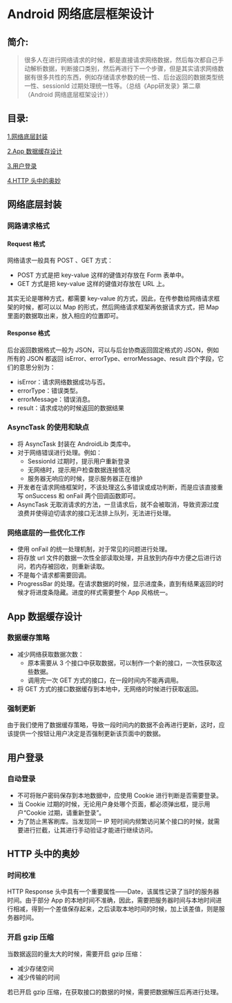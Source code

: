 # Android 网络底层框架设计

## 简介:
> 很多人在进行网络请求的时候，都是直接请求网络数据，然后每次都自己手动解析数据，判断接口类别，然后再进行下一个步骤，但是其实请求网络数据有很多共性的东西，例如存储请求参数的统一性、后台返回的数据类型统一性、sessionId 过期处理统一性等。（总结《App研发录》第二章（Android 网络底层框架设计））

## 目录:
[1.网络底层封装](#1)

[2.App 数据缓存设计](#2)

[3.用户登录](#3)

[4.HTTP 头中的奥妙](#4)

## <span id = "1">网络底层封装</span>
### 网路请求格式
#### Request 格式
网络请求一般具有 POST 、GET 方式：

- POST 方式是把 key-value 这样的键值对存放在 Form 表单中。
- GET 方式是把 key-value 这样的键值对存放在 URL 上。
	
其实无论是哪种方式，都需要 key-value 的方式，因此，在传参数给网络请求框架的时候，都可以以 Map 的形式，然后网络请求框架再依据请求方式，把 Map 里面的数据取出来，放入相应的位置即可。
#### Response 格式

后台返回数据格式一般为 JSON，可以与后台协商返回固定格式的 JSON，例如所有的 JSON 都返回 isError、errorType、errorMessage、result 四个字段，它们的意思分别为：

- isError：请求网络数据成功与否。
- errorType：错误类型。
- errorMessage：错误消息。
- result：请求成功的时候返回的数据结果

### AsyncTask 的使用和缺点
- 将 AsyncTask 封装在 AndroidLib 类库中。
- 对于网络错误进行处理。例如：
	- SessionId 过期时，提示用户重新登录
	- 无网络时，提示用户检查数据连接情况
	- 服务器无响应的时候，提示服务器正在维护
- 开发者在请求网络框架时，不该处理这么多错误或成功判断，而是应该直接重写 onSuccess 和 onFail 两个回调函数即可。
- AsyncTask 无取消请求的方法，一旦请求后，就不会被取消，导致资源过度浪费并使得迫切请求的接口无法排上队列，无法进行处理。	 

### 网络底层的一些优化工作
- 使用 onFail 的统一处理机制，对于常见的问题进行处理。
- 将存放 url 文件的数据一次性全部读取处理，并且放到内存中方便之后进行访问，若内存被回收，则重新读取。
- 不是每个请求都需要回调。
- ProgressBar 的处理。在请求数据的时候，显示进度条，直到有结果返回的时候才将进度条隐藏。进度的样式需要整个 App 风格统一。

## <span id = "2">App 数据缓存设计</span>
### 数据缓存策略
- 减少网络获取数据次数：
	- 原本需要从 3 个接口中获取数据，可以制作一个新的接口，一次性获取这些数据。
	- 调用完一次 GET 方式的接口，在一段时间内不能再调用。
- 将 GET 方式的接口数据缓存到本地中，无网络的时候进行获取返回。

### 强制更新
由于我们使用了数据缓存策略，导致一段时间内的数据不会再进行更新，这时，应该提供一个按钮让用户决定是否强制更新该页面中的数据。

## <span id = "3">用户登录</span>
### 自动登录
- 不可将账户密码保存到本地数据中，应使用 Cookie 进行判断是否需要登录。
- 当 Cookie 过期的时候，无论用户身处哪个页面，都必须弹出框，提示用户“Cookie 过期，请重新登录”。
- 为了防止黑客刷库。当发现同一 IP 短时间内频繁访问某个接口的时候，就需要进行拦截，让其进行手动验证才能进行继续访问。


## <span id = "4">HTTP 头中的奥妙</span>
### 时间校准
HTTP Response 头中具有一个重要属性——Date，该属性记录了当时的服务器时间。由于部分 App 的本地时间不准确，因此，需要把服务器时间与本地时间进行相减，得到一个差值保存起来，之后读取本地时间的时候，加上该差值，则是服务器时间。

### 开启 gzip 压缩
当数据返回的量太大的时候，需要开启 gzip 压缩：

- 减少存储空间
- 减少传输的时间

若已开启 gzip 压缩，在获取接口的数据的时候，需要把数据解压后再进行处理。


